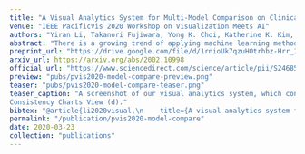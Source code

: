 ```yaml
---
title: "A Visual Analytics System for Multi-Model Comparison on Clinical Data Predictions"
venue: "IEEE PacificVis 2020 Workshop on Visualization Meets AI"
authors: "Yiran Li, Takanori Fujiwara, Yong K. Choi, Katherine K. Kim, and Kwan-Liu Ma"
abstract: "There is a growing trend of applying machine learning methods to medical datasets in order to predict patients’ future status. Although some of these methods achieve high performance, challenges still exist in comparing and evaluating different models through their interpretable information. Such analytics can help clinicians improve evidence-based medical decision making. In this work, we develop a visual analytics system that compares multiple models’ prediction criteria and evaluates their consistency. With our system, users can generate knowledge on different models’ inner criteria and how confidently we can rely on each model’s prediction for a certain patient. Through a case study of a publicly available clinical dataset, we demonstrate the effectiveness of our visual analytics system to assist clinicians and researchers in comparing and quantitatively evaluating different machine learning methods."
preprint_url: "https://drive.google.com/file/d/1rnioUk7qzuHOtrhbz-Hrr_18g-JFXJmO/view?usp=sharing"
arxiv_url: https://arxiv.org/abs/2002.10998
official_url: "https://www.sciencedirect.com/science/article/pii/S2468502X20300176"
preview: "pubs/pvis2020-model-compare-preview.png"
teaser: "pubs/pvis2020-model-compare-teaser.png"
teaser_caption: "A screenshot of our visual analytics system, which contains the Admission Overview (a), Feature Contributions View (b), Model Summary View (c), and
Consistency Charts View (d)."
bibtex: "@article{li2020visual,\n    title={A visual analytics system for multi-model comparison on clinical data predictions},\n    author={Li, Yiran and Fujiwara, Takanori and Choi, Yong K and Kim, Katherine K and Ma, Kwan-Liu},\n    journal={Visual Informatics},\n    volume={4},\n    number={2},\n    pages={122--131},\n    year={2020},\n    publisher={Elsevier}\n}"
permalink: "/publication/pvis2020-model-compare"
date: 2020-03-23
collection: "publications"
---
```

